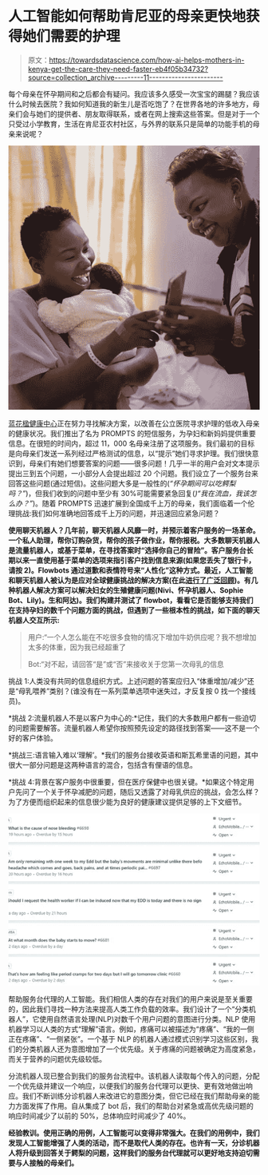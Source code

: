 # 人工智能如何帮助肯尼亚的母亲更快地获得她们需要的护理

> 原文：<https://towardsdatascience.com/how-ai-helps-mothers-in-kenya-get-the-care-they-need-faster-eb4f05b34732?source=collection_archive---------11----------------------->

每个母亲在怀孕期间和之后都会有疑问。我应该多久感受一次宝宝的踢腿？我应该什么时候去医院？我如何知道我的新生儿是否吃饱了？在世界各地的许多地方，母亲们会与她们的提供者、朋友取得联系，或者在网上搜索这些答案。但是对于一个只受过小学教育，生活在肯尼亚农村社区，与外界的联系只是简单的功能手机的母亲来说呢？

![](img/2008ce7d19819e1b7b4b1fdaf3ae709a.png)

[蓝花楹健康中心](http://jacarandahealth.org)正在努力寻找解决方案，以改善在公立医院寻求护理的低收入母亲的健康状况。我们推出了名为 PROMPTS 的短信服务，为孕妇和新妈妈提供重要信息。在很短的时间内，超过 11，000 名母亲注册了这项服务。我们最初的目标是向母亲们发送一系列经过严格测试的信息，以“提示”她们寻求护理。我们很快意识到，母亲们有她们想要答案的问题——很多问题！几乎一半的用户会对文本提示提出三到五个问题，一小部分人会提出超过 20 个问题。我们设立了一个服务台来回答这些问题(通过短信)。这些问题大多是一般性的(*“怀孕期间可以吃鳄梨吗？”*)，但我们收到的问题中至少有 30%可能需要紧急回复(*)“我在流血，我该怎么办？”*)。随着 PROMPTS 迅速扩展到全国成千上万的母亲，我们面临着一个伦理挑战:我们如何准确地回答成千上万的问题，并迅速回应紧急问题？

**使用聊天机器人？几年前，聊天机器人风靡一时，并预示着客户服务的一场革命。一个私人助理，帮你订购杂货，帮你的孩子做作业，帮你报税。大多数聊天机器人是流量机器人，或基于菜单，在寻找答案时“选择你自己的冒险”。客户服务台长期以来一直使用基于菜单的选项来指引客户找到信息来源(如果您丢失了银行卡，请按 2)。Flowbots 通过道歉和表情符号来“人性化”这种方式。最近，人工智能和聊天机器人被认为是应对全球健康挑战的解决方案(在此[进行了广泛回顾](https://www.usaid.gov/cii/ai-in-global-health))。有几种机器人解决方案可以解决妇女的生殖健康问题(Nivi、怀孕机器人、Sophie Bot、Lily)。生和阿达)。我们构建并测试了 flowbot，看看它是否能够支持我们在支持孕妇的数千个问题方面的挑战，但遇到了一些根本性的挑战，如下面的聊天机器人交互所示:**

> 用户:“一个人怎么能在不吃很多食物的情况下增加牛奶供应呢？我不想增加太多的体重，因为我已经超重了
> 
> Bot:“对不起，请回答“是”或“否”来接收关于您第一次母乳的信息

挑战 1:人类没有共同的信息组织方式。上述问题的答案应归入“体重增加/减少”还是“母乳喂养”类别？(谁没有在一系列菜单选项中迷失过，才反复按 0 找一个接线员)。

*挑战 2:流量机器人不是以客户为中心的:*记住，我们的大多数用户都有一些迫切的问题需要解答。流量机器人希望你按照预先设定的路径找到答案——这不是一个好的客户体验。

*挑战三:语言输入难以‘理解’。*我们的服务台接收英语和斯瓦希里语的问题，其中很大一部分问题是这两种语言的混合，包括含有俚语的信息。

*挑战 4:背景在客户服务中很重要，但在医疗保健中也很关键。*如果这个特定用户先问了一个关于怀孕减肥的问题，随后又透露了对母乳供应的挑战，会怎么样？为了方便而组织起来的信息很少能为良好的健康建议提供足够的上下文细节。

![](img/13f6aa2ad633fd2927b2db4bb2e8e773.png)

帮助服务台代理的人工智能。我们相信人类的存在对我们的用户来说是至关重要的，因此我们寻找一种方法来提高人类工作负载的效率。我们设计了一个“分类机器人”，它使用自然语言处理(NLP)对数千个用户问题的意图进行分类。NLP 使用机器学习以人类的方式“理解”语言。例如，疼痛可以被描述为“疼痛”、“我的一侧正在疼痛”、“一侧紧张”。一个基于 NLP 的机器人通过模式识别学习这些区别，我们的分类机器人还为意图增加了一个优先级。关于疼痛的问题被确定为高度紧急，而关于营养的问题优先级较低。

分流机器人现已整合到我们的服务台流程中。该机器人读取每个传入的问题，分配一个优先级并建议一个响应，以便我们的服务台代理可以更快、更有效地做出响应。我们不断训练分诊机器人来改进它的意图分类，但它已经在我们帮助母亲的能力方面发挥了作用。自从集成了 bot 后，我们的帮助台对紧急或高优先级问题的响应时间减少了以前的 50%，总体响应时间减少了 40%。

**经验教训。使用正确的用例，人工智能可以变得非常强大。在我们的用例中，我们发现人工智能增强了人类的活动，而不是取代人类的存在。也许有一天，分诊机器人将升级到回答关于鳄梨的问题，这样我们的服务台代理就可以更好地支持迫切需要与人接触的母亲们。**